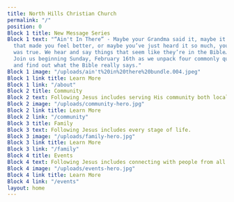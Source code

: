 ```yaml
---
title: North Hills Christian Church
permalink: "/"
position: 0
Block 1 title: New Message Series
Block 1 text: "“Ain't In There” - Maybe your Grandma said it, maybe it was advice
  that made you feel better, or maybe you’ve just heard it so much, you assumed it
  was true. We hear and say things that seem like they’re in the Bible… but are they?
  Join us beginning Sunday, February 16th as we unpack four commonly quoted statements
  and find out what the Bible really says."
Block 1 image: "/uploads/ain't%20in%20there%20bundle.004.jpeg"
Block 1 link title: Learn More
Block 1 link: "/about"
Block 2 title: Community
Block 2 text: Following Jesus includes serving His community both locally and globally.
Block 2 image: "/uploads/community-hero.jpg"
Block 2 link title: Learn More
Block 2 link: "/community"
Block 3 title: Family
Block 3 text: Following Jesus includes every stage of life.
Block 3 image: "/uploads/family-hero.jpg"
Block 3 link title: Learn More
Block 3 link: "/family"
Block 4 title: Events
Block 4 text: Following Jesus includes connecting with people from all walks of life.
Block 4 image: "/uploads/events-hero.jpg"
Block 4 link title: Learn More
Block 4 link: "/events"
layout: home
---
```



